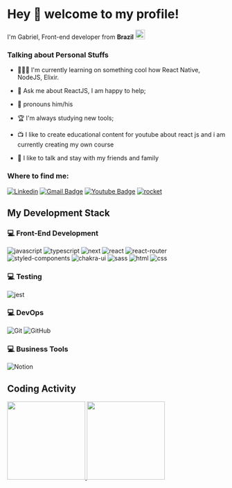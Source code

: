 
# Hey 🤙 welcome to my profile!

<p>
  I'm Gabriel, Front-end developer from 
  <b>Brazil</b> <img width="22" src="https://img.icons8.com/color/48/000000/brazil.png"/>
</p>

### Talking about Personal Stuffs

- 👩🏻‍💻 I'm currently learning on something cool how React Native, NodeJS, Elixir.

- 💬 Ask me about ReactJS, I am happy to help;

- 👦 pronouns him/his

- 🏆  I'm always studying new tools;

- 📺 I like to create educational content for youtube about react js and i am currently creating my own course

- 🙂 I like to talk and stay with my friends and family 

### Where to find me:

[![Linkedin](https://img.shields.io/badge/-LINKEDIN-blue?style=for-the-badge&logo=Linkedin)](https://www.linkedin.com/in/gabriel-ferreira-developer/)
[![Gmail Badge](https://img.shields.io/badge/-GMAIL-c14438?style=for-the-badge&logo=Gmail&logoColor=white&link=mailto:gabrielferrsantos201@gmail.com)](mailto:gabrielferrsantos201@gmail.com)
[![Youtube Badge](https://img.shields.io/badge/-YOUTUBE-c4302b?style=for-the-badge&logo=Youtube)](https://www.youtube.com/channel/UCLq8wizNFmbayYYnR2axo0w)
[![rocket](https://user-images.githubusercontent.com/51973430/138966403-c5fbe0c3-bd15-46a8-9b1b-5d76e1edf3c1.png)
](https://app.rocketseat.com.br/me/gabriel-ferreira-dos-santos)

## My Development Stack

### :computer: Front-End Development

![javascript](https://img.shields.io/badge/JavaScript-323330?style=for-the-badge&logo=javascript&logoColor=F7DF1E)
![typescript](https://img.shields.io/badge/TypeScript-3178C6?style=for-the-badge&logo=typescript&logoColor=white)
![next](https://img.shields.io/badge/Next-000000?style=for-the-badge&logo=nextdotjs&logoColor=FFFFFF)
![react](https://img.shields.io/badge/React-20232A?style=for-the-badge&logo=react&logoColor=61DAFB)
![react-router](https://img.shields.io/badge/React_Router-CA4245?style=for-the-badge&logo=react-router&logoColor=white)
![styled-components](https://img.shields.io/badge/styled_components-DB7093?style=for-the-badge&logo=styled-components&logoColor=white)
![chakra-ui](https://img.shields.io/badge/chakra_ui-319795?style=for-the-badge&logo=chakra-ui&logoColor=white)
![sass](https://img.shields.io/badge/Sass-CF649A?style=for-the-badge&logo=sass&logoColor=white)
![html](https://img.shields.io/badge/HTML5-E34F26?style=for-the-badge&logo=html5&logoColor=white)
![css](https://img.shields.io/badge/CSS3-1572B6?style=for-the-badge&logo=css3&logoColor=white)

### :computer: Testing

![jest](https://img.shields.io/badge/Jest-C21325?style=for-the-badge&logo=jest&logoColor=white)

### :computer: DevOps

![Git](https://img.shields.io/badge/-git-121214?style=for-the-badge&logo=Git)
![GitHub](https://img.shields.io/badge/-git--hub-121214?style=for-the-badge&logo=GitHub)

### :computer: Business Tools

![Notion](https://img.shields.io/badge/-Notion-FFFFFF?style=for-the-badge&logo=Notion&logoColor=000000)
<br/>

## Coding Activity

<div>  
<div>
  <a href="https://github.com/gabriel-github">
  <img height="180em" src="https://github-readme-stats.vercel.app/api?username=gabriel-github&show_icons=true&theme=tokyonight&include_all_commits=true&count_private=true"/>
  <img height="180em" src="https://github-readme-stats.vercel.app/api/top-langs/?username=gabriel-github&layout=compact&langs_count=7&theme=tokyonight"/>
</div>
</div>


